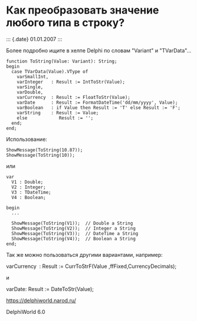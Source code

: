 Как преобразовать значение любого типа в строку?
================================================

::: {.date}
01.01.2007
:::

Более подробно ищите в хелпе Delphi по словам \"Variant\" и
\"TVarData\"\...

     
    function ToString(Value: Variant): String;
    begin
      case TVarData(Value).VType of
        varSmallInt,
        varInteger   : Result := IntToStr(Value);
        varSingle,
        varDouble,
        varCurrency  : Result := FloatToStr(Value);
        varDate      : Result := FormatDateTime('dd/mm/yyyy', Value);
        varBoolean   : if Value then Result := 'T' else Result := 'F';
        varString    : Result := Value;
        else            Result := '';
      end;
    end;

Использование:

    ShowMessage(ToString(10.87));
    ShowMessage(ToString(10));

или

    var
      V1 : Double;
      V2 : Integer;
      V3 : TDateTime;
      V4 : Boolean;
     
    begin
      ...
     
      ShowMessage(ToString(V1));  // Double a String
      ShowMessage(ToString(V2));  // Integer a String
      ShowMessage(ToString(V3));  // DateTime a String
      ShowMessage(ToString(V4));  // Boolean a String
    end;
     

Так же можно пользоваться другими вариантами, например:

varCurrency  : Result := CurrToStrF(Value ,ffFixed,CurrencyDecimals);

и

varDate: Result := DateToStr(Value);

<https://delphiworld.narod.ru/>

DelphiWorld 6.0
